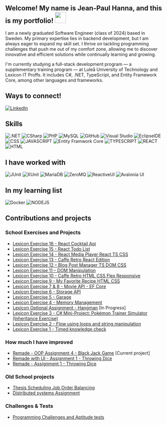 ## Welcome! My name is Jean-Paul Hanna, and this is my portfolio! <img src="https://raw.githubusercontent.com/MartinHeinz/MartinHeinz/master/wave.gif" width="35px">


I am a newly graduated Software Engineer (class of 2024) based in Sweden. My primary expertise lies in backend development, but I am always eager to expand my skill set. I thrive on tackling programming challenges that push me out of my comfort zone, allowing me to discover innovative and efficient solutions while continually learning and growing.

I'm currently studying a full-stack development program — a supplementary training program — at Luleå University of Technology and Lexicon IT Proffs. It includes C#, .NET, TypeScript, and Entity Framework Core, among other languages and frameworks.

## Ways to connect!
[<img src="https://img.shields.io/badge/-LinkedIn-BA1114?logo=linkedin&logoColor#0072b1&style=for-the-badge&logoWidth=30" alt="LinkedIn">](https://www.linkedin.com/in/jean-paul-hanna-0a29b617a/) 

## Skills
<img src="https://img.shields.io/badge/-.NET-F5F0E6?logo=dotnet&logoColor=512BD4&style=for-the-badge&logoWidth=30" alt=".NET"> <img src="https://img.shields.io/badge/-CSharp-F5F0E6?logo=csharp&logoColor=777BB4&style=for-the-badge&logoWidth=30" alt="CSharp"> <img src="https://img.shields.io/badge/-PHP-F5F0E6?logo=php&logoColor=777BB4&style=for-the-badge&logoWidth=30" alt="PHP"> <img src="https://img.shields.io/badge/-MySQL-F5F0E6?logo=mysql&logoColor=4479A1&style=for-the-badge&logoWidth=30" alt="MySQL"> <img src="https://img.shields.io/badge/-GitHub-F5F0E6?logo=github&logoColor=181717&style=for-the-badge&logoWidth=30" alt="GitHub"> <img src="https://img.shields.io/badge/-Visual Studio-F5F0E6?logo=visualstudio&style=for-the-badge&logoWidth=30" alt="Visual Studio"> <img src="https://img.shields.io/badge/-Eclipse IDE-F5F0E6?logo=eclipseide&logoColor=2C2255&style=for-the-badge&logoWidth=30" alt="EclipseIDE"> <img src="https://img.shields.io/badge/-CSS-F5F0E6?logo=css&logoColor=165BFF&style=for-the-badge&logoWidth=30" alt="CSS"> <img src="https://img.shields.io/badge/-javascript-F5F0E6?logo=javascript&style=for-the-badge&logoWidth=30" alt="JAVASCRIPT"> <img src="https://img.shields.io/badge/-entity framwork core-F5F0E6?logo=entityFramworkcore&style=for-the-badge&logoWidth=30" alt="Entity Framwork Core"> <img src="https://img.shields.io/badge/-typescript-F5F0E6?logo=typescript&style=for-the-badge&logoWidth=30" alt="TYPESCRIPT"> <img src="https://img.shields.io/badge/-react-F5F0E6?logo=react&style=for-the-badge&logoWidth=30" alt="REACT"> <img src="https://img.shields.io/badge/-HTML-F5F0E6?logo=html5&style=for-the-badge&logoWidth=30" alt="HTML">


## I have worked with 

<img src="https://img.shields.io/badge/-JUnit-323330?style=for-the-badge&logoWidth=30" alt="JUnit"> <img src="https://img.shields.io/badge/-XUnit-323330?style=for-the-badge&logoWidth=30" alt="XUnit"> <img src="https://img.shields.io/badge/-MariaDB-323330?logo=mariadb&style=for-the-badge&logoWidth=30" alt="MariaDB"> 
<img src="https://img.shields.io/badge/-ZeroMQ-323330?style=for-the-badge&logoWidth=30" alt="ZeroMQ"> <img src="https://img.shields.io/badge/-ReactiveUI-323330?style=for-the-badge&logoWidth=30" alt="ReactiveUI"> <img src="https://img.shields.io/badge/-Avalonia UI-323330?logo=avaloniaui&style=for-the-badge&logoWidth=30" alt="Avalonia UI"> 

## In my learning list
<img src="https://img.shields.io/badge/-Docker-B2E5E0?logo=docker&logoColor=2496ED&style=for-the-badge&logoWidth=30" alt="Docker"> <img src="https://img.shields.io/badge/-NODEJS-B2E5E0?logo=nodedotjs&logoColor=5FA04E&style=for-the-badge&logoWidth=30" alt="NODEJS"> 

## Contributions and projects
### School Exercises and Projects
-  [Lexicon Exercise 16 - React Cocktail Api](https://github.com/Arnith86/LexiconExercise16_React_Cocktail_Api)
-  [Lexicon Exercise 15 - React Todo List](https://github.com/Arnith86/LexiconExercise15_React_Todo_List)
-  [Lexicon Exercise 14 - React Media Player React TS CSS](https://github.com/Arnith86/LexiconExercise14_React_Media_Player_TS_CSS_React)
-  [Lexicon Exercise 13 - Caffe Retro React Edition](https://github.com/Arnith86/LexiconExercise13_Caffe_Retro_React_Edition)
-  [Lexicon Exercise 12 – Blog Post Manager TS DOM CSS](https://github.com/Arnith86/LexiconExercise12_TS_Blog_Post_Manager)
-  [Lexicon Exercise 11 – DOM Manipulation](https://github.com/Arnith86/LexiconExercise11_TS_Recipe_Manipulation_MOD)
-  [Lexicon Exercise 10 - Caffe Retro HTML CSS Flex Responsive](https://github.com/Arnith86/LexiconExercise10_Caffe_Retro_HTML_CSS_Flex_Responsive)
-  [Lexicon Exercise 9 - My Favorite Recipe HTML CSS](https://github.com/Arnith86/LexiconExercise9_MyFavoriteRecipe_HTML_CSS#)
-  [Lexicon Exercise 7 & 8 - Movie API - EF Core](https://github.com/Arnith86/LexiconExercise_Movie_API_EF_Core) 
-  [Lexicon Exercise 6 - Storage API](https://github.com/Arnith86/LexiconExercise6_Storage_API) 
-  [Lexicon Exercise 5 - Garage](https://github.com/Arnith86/LexiconExercise5_Garage) 
-  [Lexicon Exercise 4 - Memory Management](https://github.com/Arnith86/LexiconExercise4_MemoryManagement) 
-  [Lexicon Optional Assignment - Hangman](https://github.com/Arnith86/Lexicon_Assignment_Hangman) [In Progress]
-  [Lexicon Exercise 3 - C# Mini-Project: Pokémon Trainer Simulator (Inheritance Exercise)](https://github.com/Arnith86/LexiconExercise3_PokemonTrainerSimulator)
-  [Lexicon Exercise 2 - Flow using loops and string manipulation](https://github.com/Arnith86/LexiconExercise2) 
-  [Lexicon Exercise 1 - Timed knowledge check](https://github.com/Arnith86/LexiconExercise1)


 
### How much I have improved
- [Remade - OOP Assignment 4 - Black Jack Game](https://github.com/Arnith86/BlackJackOOPV2) [Current project]
- [Remade with UI - Assignment 1 - Throwing Dice](https://github.com/Arnith86/ThrowingDiceGUI)
- [Remade - Assignment 1 - Throwing Dice](https://github.com/Arnith86/TrowingDice)
### Old School projects
- [Thesis Scheduling Job Order Balancing](https://github.com/SweGuitar10/Scheduling-Job-Order-Balancing)
- [Distributed systems Assignment](https://github.com/Arnith86/DSAssignment)
### Challenges & Tests
- [Programming Challenges and Aptitude tests](https://github.com/Arnith86/ProgrammingChallenges)


<!--
**Arnith86/Arnith86** is a ✨ _special_ ✨ repository because its `README.md` (this file) appears on your GitHub profile.

Here are some ideas to get you started:

- 🔭 I’m currently working on ...
- 🌱 I’m currently learning ...
- 👯 I’m looking to collaborate on ...
- 🤔 I’m looking for help with ...
- 💬 Ask me about ...
- 📫 How to reach me: ...
- 😄 Pronouns: ...
- ⚡ Fun fact: ...
-->
